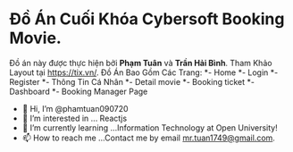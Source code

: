# Đồ Án Cuối Khóa Cybersoft Booking Movie.
Đồ án này được thực hiện bởi **Phạm Tuân** và **Trần Hải Bình**.
Tham Khảo Layout tại https://tix.vn/.
Đồ Án Bao Gồm Các Trang:
*- Home
*- Login
*- Register
*- Thông Tin Cá Nhân
*- Detail movie
*- Booking ticket
*- Dashboard
*- Booking Manager Page

- 👋 Hi, I’m @phamtuan090720
- 👀 I’m interested in ... Reactjs
- 🌱 I’m currently learning ...Information Technology at Open University!
- 📫 How to reach me ...Contact me by email mr.tuan1749@gmail.com.
